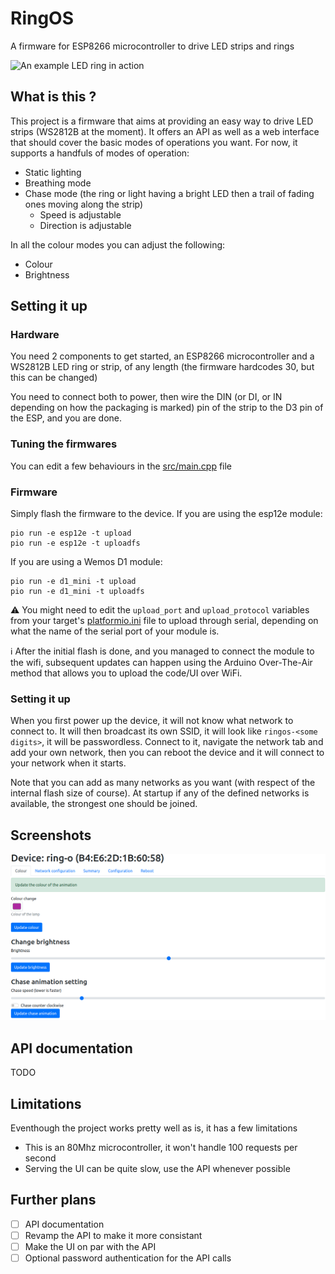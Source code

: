 # RingOS
A firmware for ESP8266 microcontroller to drive LED strips and rings

![An example LED ring in action](https://github.com/thomas-maurice/ringos/blob/master/_assets/ring.gif)

## What is this ?
This project is a firmware that aims at providing an easy way to drive LED strips (WS2812B at the moment).
It offers an API as well as a web interface that should cover the basic modes of operations you want.
For now, it supports a handfuls of modes of operation:

* Static lighting
* Breathing mode
* Chase mode (the ring or light having a bright LED then a trail of fading ones moving along the strip)
  * Speed is adjustable
  * Direction is adjustable

In all the colour modes you can adjust the following:
* Colour
* Brightness

## Setting it up
### Hardware
You need 2 components to get started, an ESP8266 microcontroller and a WS2812B LED ring or strip, of any length (the firmware hardcodes 30, but this can be changed)

You need to connect both to power, then wire the DIN (or DI, or IN depending on how the packaging is marked) pin of the strip to the D3 pin of the ESP, and you are done.

### Tuning the firmwares
You can edit a few behaviours in the [src/main.cpp](https://github.com/thomas-maurice/ringos/blob/master/src/main.cpp) file

### Firmware
Simply flash the firmware to the device.
If you are using the esp12e module:
```
pio run -e esp12e -t upload
pio run -e esp12e -t uploadfs
```

If you are using a Wemos D1 module:
```
pio run -e d1_mini -t upload
pio run -e d1_mini -t uploadfs
```

:warning: You might need to edit the `upload_port` and `upload_protocol` variables from your target's [platformio.ini](https://github.com/thomas-maurice/ringos/blob/master/platformio.ini) file to upload through serial, depending on what the name of the serial port of your module is.

:information_source: After the initial flash is done, and you managed to connect the module to the wifi, subsequent updates can happen using the Arduino Over-The-Air method that allows you to upload the code/UI over WiFi.

### Setting it up
When you first power up the device, it will not know what network to connect to. It will then broadcast its own SSID, it will look like `ringos-<some digits>`, it will be passwordless. Connect to it, navigate the network tab and add your own network, then you can reboot the device and it will connect to your network when it starts.

Note that you can add as many networks as you want (with respect of the internal flash size of course). At startup if any of the defined networks is available, the strongest one should be joined.

## Screenshots
![Main screen](https://github.com/thomas-maurice/ringos/blob/master/_assets/main.png)

## API documentation
TODO

## Limitations
Eventhough the project works pretty well as is, it has a few limitations

* This is an 80Mhz microcontroller, it won't handle 100 requests per second
* Serving the UI can be quite slow, use the API whenever possible

## Further plans

- [ ] API documentation
- [ ] Revamp the API to make it more consistant
- [ ] Make the UI on par with the API
- [ ] Optional password authentication for the API calls
